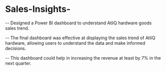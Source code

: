 # Sales-Insights-

-- Designed a Power BI dashboard to understand AtliQ hardware goods sales trend.

-- The final dashboard was effective at displaying the sales trend of AtliQ hardware, allowing users to understand the data and make informed decisions.

-- This dashboard could help in increasing the revenue at least by 7% in the next quarter.
